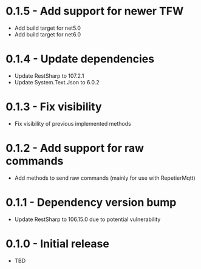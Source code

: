 ﻿# 0.1.5 - Add support for newer TFW
  * Add build target for net5.0
  * Add build target for net6.0
# 0.1.4 - Update dependencies 
  * Update RestSharp to 107.2.1
  * Update System.Text.Json to 6.0.2
# 0.1.3 - Fix visibility
  * Fix visibility of previous implemented methods
# 0.1.2 - Add support for raw commands
  * Add methods to send raw commands (mainly for use with RepetierMqtt)
# 0.1.1 - Dependency version bump
  * Update RestSharp to 106.15.0 due to potential vulnerability
# 0.1.0 - Initial release
  * TBD
